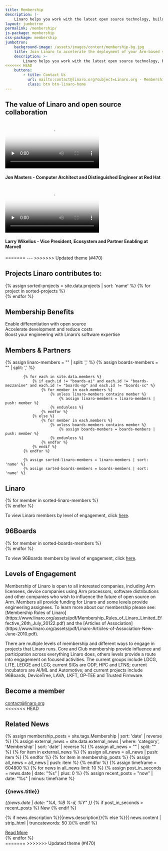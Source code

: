 ```yaml
---
title: Membership
description: |-
    Linaro helps you work with the latest open source technology, building support in upstream projects and ensuring smooth product roll outs and secure software updates. Instead of duplicating effort, members share engineering costs to accelerate innovation and time to market.
layout: jumbotron
permalink: /membership/
js-package: membership
css-package: membership
jumbotron:
    background-image: /assets/images/content/membership-bg.jpg
    title: Join Linaro to accelerate the deployment of your Arm-based solutions
    description: >-
        Linaro helps you work with the latest open source technology, building support in upstream projects and ensuring smooth product roll outs and secure software updates. Instead of duplicating effort, members share engineering costs to accelerate innovation and time to market.
<<<<<<< HEAD
    buttons:
        - title: Contact Us
          url: mailto:contact@linaro.org?subject=Linaro.org - Membership
          class: btn btn-linaro-home
---
```

<div class="row padded-row testimonials" id="key-factors">
    <div class="container">
        <h2 class="text-center fly m-b-30">The value of Linaro and open source collaboration</h2>
        <div class="col-xs-12 col-sm-4 col-sm-offset-2 fly text-center testimonial-col">
            <div class="col-xs-12 no-padding">
                <video controls="controls" class="lazyload img-responsive" poster="/assets/images/content/jon-masters-screen.png" preload="none">
                    <source src="https://s3.amazonaws.com/static-linaro-org/videos/JonMastersTestimonial.mp4" type="video/ogg">
                    <source src="https://s3.amazonaws.com/static-linaro-org/videos/JonMastersTestimonial.webm" type="video/webm">
                    <source src="https://s3.amazonaws.com/static-linaro-org/videos/JonMastersTestimonial.mp4" type="video/mp4">
                </video>
            </div>
            <div class="col-xs-12 no-padding testimonial-col text-center">
                <h4>Jon Masters - Computer Architect and Distinguished Engineer at Red Hat</h4>
            </div>
        </div>
        <div class="col-xs-12 col-sm-4 fly text-center testimonial-col">
            <div class="col-xs-12 no-padding">
                <video controls="controls" class="lazyload img-responsive" poster="/assets/images/content/larry-wikelius-screen.png" preload="none">
                    <source src="https://s3.amazonaws.com/static-linaro-org/videos/LarryWikeliusTestimonial.ogv" type="video/ogg">
                    <source src="https://s3.amazonaws.com/static-linaro-org/videos/LarryWikeliusTestimonial.webm" type="video/webm">
                    <source src="https://s3.amazonaws.com/static-linaro-org/videos/LarryWikeliusTestimonial.mp4" type="video/mp4">
                </video>
            </div>
            <div class="col-xs-12 testimonial-col text-center">
                <h4>Larry Wikelius - Vice President, Ecosystem and Partner Enabling at Marvell</h4>
            </div>
        </div>
    </div>
</div>
=======
---
>>>>>>> Updated theme (#470)
<div class="row" id="projects">
    <div class="container">
        <div class="col-xs-12 text-center">
            <h2>Projects Linaro <strong>contributes</strong> to:</h2>
        </div>
    </div>
    <div class="owl-carousel owl-theme" id="projects-slider">
        {% assign sorted-projects = site.data.projects | sort: 'name' %}
        {% for project in sorted-projects %}
        <a href="{{project.url}}" target="_blank">
            <div class="item project-item">
                <div class="project-image lazyload" style="background: url('/assets/images/projects/{{project.image}}') no-repeat center center;
                 background-size: contain; -webkit-background-size: contain; -moz-background-size: contain; -o-background-size: contain;"></div>
            </div>
        </a>
        {% endfor %}
    </div>
</div>
<div class="row padded-row" id="key-factors">
    <div class="container">
        <h2 class="text-center fly">Membership Benefits</h2>
        <div class="col-xs-12 col-sm-4 fly key-factor text-center">
            <div class="key-factor-block fly" data-toggle="tooltip" data-container="body" data-placement="top" title="Regardless of the industry you operate in, there are common software foundations that you can use to deploy your products. By working with Linaro and its members on the core software, you can focus your attention on differentiation.">
                <span class="key-factor-title">
                    <span class="bold">Enable differentiation</span> with <span class="bold">open source</span>
                </span>
            </div>
        </div>
        <div class="col-xs-12 col-sm-4 fly key-factor text-center">
            <div class="key-factor-block fly" data-toggle="tooltip" data-container="body" data-placement="top" title="Developing and maintaining software for the life of your products is costly if you do it on your own. Working through Linaro's shared engineering resource together with other members enables you to share the workload, thereby reducing costs and time to market.">
                <span class="key-factor-title">
                    <span class="bold">Accelerate development</span> and <span class="bold">reduce costs</span>
                </span>
            </div>
        </div>
        <div class="col-xs-12 col-sm-4 fly key-factor text-center">
            <div class="key-factor-block fly" data-toggle="tooltip" data-container="body" data-placement="top" title="Many of Linaro's engineers are recognized world leaders. Linaro is consistently listed in the top five company contributors to the Linux kernel and a major contributor to over 70 other open source projects, including several maintained by Linaro engineers.">
                <span class="key-factor-title">
                    Boost your <span class="bold">engineering</span> with Linaro’s <span class="bold">software expertise</span>
                </span>
            </div>
        </div>
    </div>
</div>
<div class="row padded-row" id="members-and-partners">
    <div class="container">
        <h2 class="text-center fly">Members & Partners</h2>
            {% assign linaro-members = "" | split: ',' %}
            {% assign boards-members = "" | split: ',' %}

            {% for each in site.data.members %}
                {% if each.id != "boards-ai" and each.id != "boards-mezzanine" and each.id != "boards-mp" and each.id != "boards-sc" %}
                    {% for member in each.members %}
                        {% unless linaro-members contains member %}
                            {% assign linaro-members = linaro-members | push: member %}
                        {% endunless %}
                    {% endfor %}
                {% else %}
                    {% for member in each.members %}
                        {% unless boards-members contains member %}
                            {% assign boards-members = boards-members | push: member %}
                        {% endunless %}
                    {% endfor %}
                {% endif %}
            {% endfor %}

            {% assign sorted-linaro-members = linaro-members | sort: 'name' %}
            {% assign sorted-boards-members = boards-members | sort: 'name' %}
<div class="container linaro-members ">
<h2 class="text-center fly">Linaro</h2>
{% for member in sorted-linaro-members %}
<div class="col-xs-6 col-sm-3 col-md-2 member-col fly">
<a href="{{member.url}}">
<div class="member lazyload" style="background-image: url('/assets/images/members-optim/{{member.image}}');"></div>
</a>
</div>
{% endfor %}
<div class="col-xs-12 text-center">
<p class="center-block">
To view Linaro members by level of engagement, click <a href="/members-by-group/">here</a>.
</p>
</div>
</div>

<div class="container boards-members fly">
<h2 class="text-center">96Boards</h2>
{% for member in sorted-boards-members %}
<div class="col-xs-6 col-sm-3 col-md-2 member-col">
<a href="{{member.url}}">
<div class="member lazyload" style="background-image: url('/assets/images/members-optim/{{member.image}}');"></div>
</a>
</div>
{% endfor %}
<div class="col-xs-12 text-center">
<p class="center-block">
To view 96Boards members by level of engagement, click <a href="/members-by-group/">here</a>.
</p>
</div>
</div>
</div>
</div>
<div class="row padded-row" id="membership-levels">
    <div class="container">
        <h2 class="text-center fly">Levels of Engagement</h2>
<div markdown="1" class="fly">
Membership of Linaro is open to all interested companies, including Arm licensees, device companies using Arm processors, software distributions and other companies who wish to influence the future of open source on Arm. Members all provide funding for Linaro and some levels provide engineering assignees. To learn more about our membership please see: [Membership Rules of Linaro](https://www.linaro.org/assets/pdf/Membership_Rules_of_Linaro_Limited_Effective_26th_July_20122.pdf) and the [Articles of Association](https://www.linaro.org/assets/pdf/Linaro-Articles-of-Association-New-June-2010.pdf).

There are multiple levels of membership and different ways to engage in projects that Linaro runs. Core and Club membership provide influence and participation across everything Linaro does, others levels provide a route into engagement on focused activities. The current groups include LDCG, LITE, LEDGE and LCG; current SIGs are ODP, HPC and LTNS; current incubators are AI/ML and Automotive; and current projects include 96Boards, DeviceTree, LAVA, LKFT, OP-TEE and Trusted Firmware.
</div>
    </div>
</div>
<div class="row padded-row" id="apply-to-join">
    <div class="container">
        <h2 class="text-center fly">Become a member</h2>
        <div class="col-xs-12 text-center">
            <a class="btn email" href="mailto:contact@linaro.org?subject=Linaro.org - Membership">
                contact@linaro.org
            </a>
        </div>
    </div>
<<<<<<< HEAD
</div>
<div class="row" id="related-news">
    <div class="container">
        <div class="col-xs-12 text-center">
            <h2>Related News</h2>
        </div>
    </div>
    <div class="owl-carousel owl-theme" id="related-news-slider">
        {% assign membership_posts = site.tags.Membership | sort: 'date' | reverse %}
        {% assign external_news = site.data.external_news | where: 'category', 'Membership' |  sort: 'date' | reverse %}
        {% assign all_news = "" | split: "" %}
        {% for item in external_news %}
            {% assign all_news = all_news | push: item %}
        {% endfor %}
        {% for item in membership_posts %}
            {% assign all_news = all_news | push: item %}
        {% endfor %}
        {% assign timeframe = 604800 %}
        {% for news in all_news limit: 10 %}
            {% assign post_in_seconds = news.date | date: "%s" | plus: 0 %}
            {% assign recent_posts = "now" | date: "%s" | minus: timeframe  %}
            <div class="item news-item">
                <h3>{{news.title}}</h3>
                <em class="date">{{news.date |  date: "%A, %B %-d, %Y" }}</em>
                {% if post_in_seconds > recent_posts %}
                   <span class="new-post" title="Post added in the last week.">New</span>
                {% endif %}
                <p>{% if news.description %}{{news.description}}{% else %}{{ news.content | strip_html | truncatewords: 50 }}{% endif %}</p>
                <a href="{{news.url}}" class="btn btn-primary">Read More</a>
            </div>
        {% endfor %}
    </div>
=======
>>>>>>> Updated theme (#470)
</div>